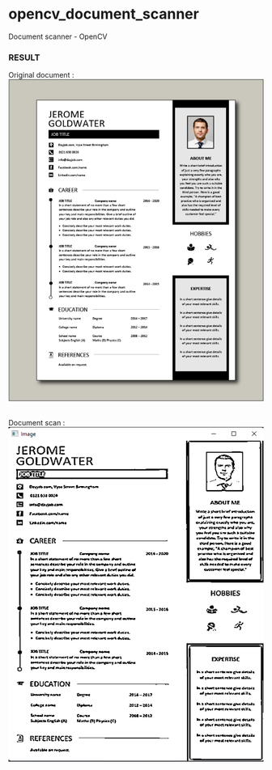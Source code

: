 # opencv_document_scanner
Document scanner - OpenCV

### RESULT
Original document : <br />
<img src="https://github.com/matahatiai/opencv_document_scanner/blob/master/Page.jpg?raw=true" /><br /><br />

Document scan : <br />
<img src="https://github.com/matahatiai/opencv_document_scanner/blob/master/example.png?raw=true" /><br /><br />
